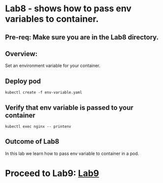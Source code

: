 # Lab8 - shows how to pass env variables to container.

## Pre-req: Make sure you are in the Lab8 directory.

## Overview:
Set an environment variable for your container.

## Deploy pod
`kubectl create -f env-variable.yaml`

## Verify that env variable is passed to your container
`kubectl exec nginx -- printenv`


## Outcome of Lab8
In this lab we learn how to pass env variable to container in a pod.

# Proceed to Lab9: [Lab9](../Lab9/README.md)
